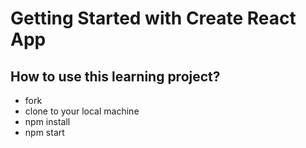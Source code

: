 # Getting Started with Create React App

## How to use this learning project?

-   fork
-   clone to your local machine
-   npm install
-   npm start

